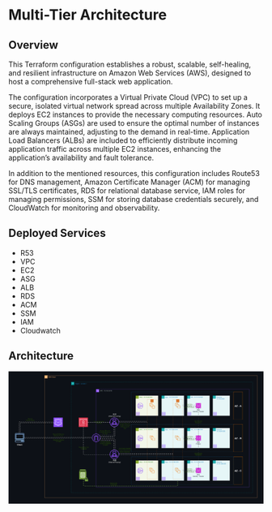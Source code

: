 # Multi-Tier Architecture

## Overview

This Terraform configuration establishes a robust, scalable, self-healing, and resilient infrastructure on Amazon Web Services (AWS), designed to host a comprehensive full-stack web application.

The configuration incorporates a Virtual Private Cloud (VPC) to set up a secure, isolated virtual network spread across multiple Availability Zones. It deploys EC2 instances to provide the necessary computing resources. Auto Scaling Groups (ASGs) are used to ensure the optimal number of instances are always maintained, adjusting to the demand in real-time. Application Load Balancers (ALBs) are included to efficiently distribute incoming application traffic across multiple EC2 instances, enhancing the application’s availability and fault tolerance.

In addition to the mentioned resources, this configuration includes Route53 for DNS management, Amazon Certificate Manager (ACM) for managing SSL/TLS certificates, RDS for relational database service, IAM roles for managing permissions, SSM for storing database credentials securely, and CloudWatch for monitoring and observability.

## Deployed Services

- R53
- VPC
- EC2
- ASG
- ALB
- RDS
- ACM
- SSM
- IAM
- Cloudwatch

## Architecture

![Multi-Tier-Architecture-Diagram](./assets/multi-tier-architecture.drawio.svg)
